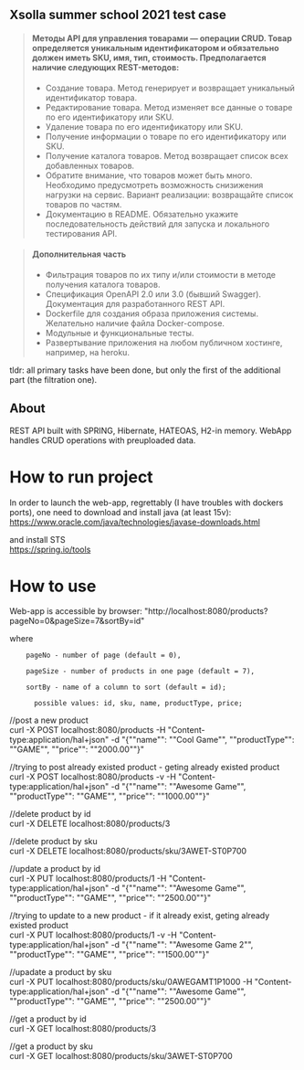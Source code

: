 ## Xsolla summer school 2021 test case

> #### Методы API для управления товарами — операции CRUD. Товар определяется уникальным идентификатором и обязательно должен иметь SKU, имя, тип, стоимость. Предполагается наличие следующих REST-методов:  
> - Создание товара. Метод генерирует и возвращает уникальный идентификатор товара.  
> - Редактирование товара. Метод изменяет все данные о товаре по его идентификатору или SKU.  
> - Удаление товара по его идентификатору или SKU.  
> - Получение информации о товаре по его идентификатору или SKU.  
> - Получение каталога товаров. Метод возвращает список всех добавленных товаров.  
> - Обратите внимание, что товаров может быть много. Необходимо предусмотреть возможность снизижения нагрузки на сервис. Вариант реализации: возвращайте список товаров по частям.  
> - Документацию в README. Обязательно укажите последовательность действий для запуска и локального тестирования API.  

> #### Дополнительная часть
> - Фильтрация товаров по их типу и/или стоимости в методе получения каталога товаров.
> - Спецификация OpenAPI 2.0 или 3.0 (бывший Swagger). Документация для разработанного REST API.
> - Dockerfile для создания образа приложения системы. Желательно наличие файла Docker-compose.
> - Модульные и функциональные тесты.
> - Развертывание приложения на любом публичном хостинге, например, на heroku.

tldr: all primary tasks have been done, but only the first of the additional part (the filtration one).
## About
REST API built with SPRING, Hibernate, HATEOAS, H2-in memory.
WebApp handles CRUD operations with preuploaded data.

# How to run project
In order to launch the web-app, regrettably (I have troubles with dockers ports), one need to download and install java (at least 15v):  
https://www.oracle.com/java/technologies/javase-downloads.html

and install STS  
https://spring.io/tools

# How to use
Web-app is accessible by browser: "http://localhost:8080/products?pageNo=0&pageSize=7&sortBy=id"

  where
  
        pageNo - number of page (default = 0),
        
        pageSize - number of products in one page (default = 7),
        
        sortBy - name of a column to sort (default = id);
        
          possible values: id, sku, name, productType, price;

//post a new product  
curl -X POST localhost:8080/products -H "Content-type:application/hal+json" -d "{""name"": ""Cool Game"", ""productType"": ""GAME"", ""price"": ""2000.00""}"

//trying to post already existed product - geting already existed product  
curl -X POST localhost:8080/products -v -H "Content-type:application/hal+json" -d "{""name"": ""Awesome Game"", ""productType"": ""GAME"", ""price"": ""1000.00""}"


//delete product by id  
curl -X DELETE localhost:8080/products/3

//delete product by sku  
curl -X DELETE localhost:8080/products/sku/3AWET-ST0P700

//update a product by id  
curl -X PUT localhost:8080/products/1 -H "Content-type:application/hal+json" -d "{""name"": ""Awesome Game"", ""productType"": ""GAME"", ""price"": ""2500.00""}"

//trying to update to a new product  - if it already exist, geting already existed product  
curl -X PUT localhost:8080/products/1 -v -H "Content-type:application/hal+json" -d "{""name"": ""Awesome Game 2"", ""productType"": ""GAME"", ""price"": ""1500.00""}"

//upadate a product by sku  
curl -X PUT localhost:8080/products/sku/0AWEGAMT1P1000 -H "Content-type:application/hal+json" -d "{""name"": ""Awesome Game"",
                                                                                                   ""productType"": ""GAME"",
                                                                                                   ""price"": ""2500.00""}"

//get a product by id  
curl -X GET localhost:8080/products/3

//get a product by sku  
curl -X GET localhost:8080/products/sku/3AWET-ST0P700
